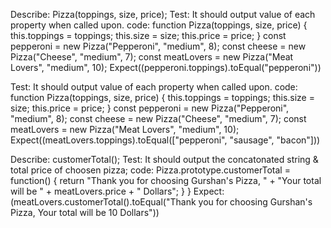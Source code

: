 Describe: Pizza(toppings, size, price);
Test: It should output value of each property when called upon. 
code: function Pizza(toppings, size, price) {
  this.toppings = toppings;
  this.size = size; 
  this.price = price; 
}
const pepperoni = new Pizza("Pepperoni", "medium", 8);
const cheese = new Pizza("Cheese", "medium", 7);
const meatLovers = new Pizza("Meat Lovers", "medium", 10);
Expect((pepperoni.toppings).toEqual("pepperoni"))

Test: It should output value of each property when called upon. 
code: function Pizza(toppings, size, price) {
  this.toppings = toppings;
  this.size = size; 
  this.price = price; 
}
const pepperoni = new Pizza("Pepperoni", "medium", 8);
const cheese = new Pizza("Cheese", "medium", 7);
const meatLovers = new Pizza("Meat Lovers", "medium", 10);
Expect((meatLovers.toppings).toEqual(["pepperoni", "sausage", "bacon"]))

Describe: customerTotal();
Test: It should output the concatonated string & total price of choosen pizza; 
code: Pizza.prototype.customerTotal = function() {
    return "Thank you for choosing Gurshan's Pizza, " + "Your total will be " + meatLovers.price + " Dollars";
}
}
Expect: (meatLovers.customerTotal().toEqual("Thank you for choosing Gurshan's Pizza, Your total will be 10 Dollars"))


